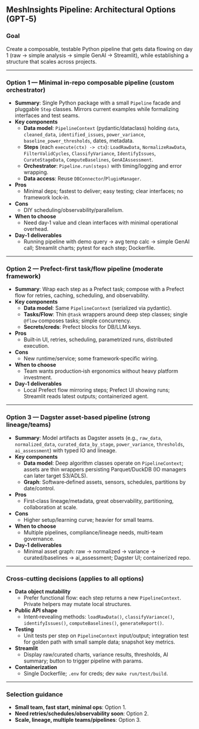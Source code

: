 ## MeshInsights Pipeline: Architectural Options (GPT‑5)

### Goal
Create a composable, testable Python pipeline that gets data flowing on day 1 (raw → simple analysis → simple GenAI → Streamlit), while establishing a structure that scales across projects.

---

### Option 1 — Minimal in‑repo composable pipeline (custom orchestrator)
- **Summary**: Single Python package with a small `Pipeline` facade and pluggable `Step` classes. Mirrors current examples while formalizing interfaces and test seams.
- **Key components**
  - **Data model**: `PipelineContext` (pydantic/dataclass) holding `data`, `cleaned_data`, `identified_issues`, `power_variance`, `baseline_power_thresholds`, dates, metadata.
  - **Steps** (each `execute(ctx) -> ctx`): `LoadRawData`, `NormalizeRawData`, `FilterValidCycles`, `ClassifyVariance`, `IdentifyIssues`, `CurateStageData`, `ComputeBaselines`, `GenAIAssessment`.
  - **Orchestrator**: `Pipeline.run(steps)` with timing/logging and error wrapping.
  - **Data access**: Reuse `DBConnector`/`PluginManager`.
- **Pros**
  - Minimal deps; fastest to deliver; easy testing; clear interfaces; no framework lock‑in.
- **Cons**
  - DIY scheduling/observability/parallelism.
- **When to choose**
  - Need day‑1 value and clean interfaces with minimal operational overhead.
- **Day‑1 deliverables**
  - Running pipeline with demo query → avg temp calc → simple GenAI call; Streamlit charts; pytest for each step; Dockerfile.

---

### Option 2 — Prefect‑first task/flow pipeline (moderate framework)
- **Summary**: Wrap each step as a Prefect task; compose with a Prefect flow for retries, caching, scheduling, and observability.
- **Key components**
  - **Data model**: Same `PipelineContext` (serialized via pydantic).
  - **Tasks/Flow**: Thin `@task` wrappers around deep step classes; single `@flow` composes tasks; simple concurrency.
  - **Secrets/creds**: Prefect blocks for DB/LLM keys.
- **Pros**
  - Built‑in UI, retries, scheduling, parametrized runs, distributed execution.
- **Cons**
  - New runtime/service; some framework‑specific wiring.
- **When to choose**
  - Team wants production‑ish ergonomics without heavy platform investment.
- **Day‑1 deliverables**
  - Local Prefect flow mirroring steps; Prefect UI showing runs; Streamlit reads latest outputs; containerized agent.

---

### Option 3 — Dagster asset‑based pipeline (strong lineage/teams)
- **Summary**: Model artifacts as Dagster assets (e.g., `raw_data`, `normalized_data`, `curated_data_by_stage`, `power_variance`, `thresholds`, `ai_assessment`) with typed IO and lineage.
- **Key components**
  - **Data model**: Deep algorithm classes operate on `PipelineContext`; assets are thin wrappers persisting Parquet/DuckDB (IO managers can later target S3/ADLS).
  - **Graph**: Software‑defined assets, sensors, schedules, partitions by date/control.
- **Pros**
  - First‑class lineage/metadata, great observability, partitioning, collaboration at scale.
- **Cons**
  - Higher setup/learning curve; heavier for small teams.
- **When to choose**
  - Multiple pipelines, compliance/lineage needs, multi‑team governance.
- **Day‑1 deliverables**
  - Minimal asset graph: raw → normalized → variance → curated/baselines → ai_assessment; Dagster UI; containerized repo.

---

### Cross‑cutting decisions (applies to all options)
- **Data object mutability**
  - Prefer functional flow: each step returns a new `PipelineContext`. Private helpers may mutate local structures.
- **Public API shape**
  - Intent‑revealing methods: `loadRawData()`, `classifyVariance()`, `identifyIssues()`, `computeBaselines()`, `generateReport()`.
- **Testing**
  - Unit tests per step on `PipelineContext` input/output; integration test for golden path with small sample data; snapshot key metrics.
- **Streamlit**
  - Display raw/curated charts, variance results, thresholds, AI summary; button to trigger pipeline with params.
- **Containerization**
  - Single Dockerfile; `.env` for creds; dev `make run/test/build`.

---

### Selection guidance
- **Small team, fast start, minimal ops**: Option 1.
- **Need retries/schedules/observability soon**: Option 2.
- **Scale, lineage, multiple teams/pipelines**: Option 3.
